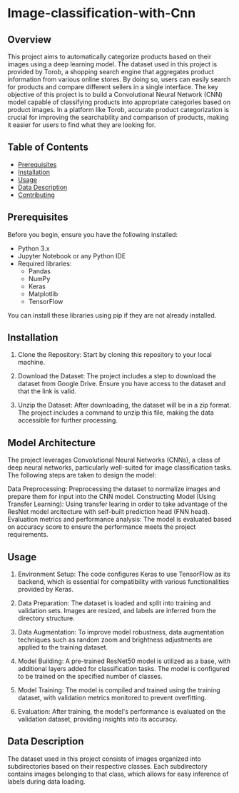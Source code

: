 # Image-classification-with-Cnn

## Overview
This project aims to automatically categorize products based on their images using a deep learning model. The dataset used in this project is provided by Torob, a shopping search engine that aggregates product information from various online stores. By doing so, users can easily search for products and compare different sellers in a single interface.
The key objective of this project is to build a Convolutional Neural Network (CNN) model capable of classifying products into appropriate categories based on product images. In a platform like Torob, accurate product categorization is crucial for improving the searchability and comparison of products, making it easier for users to find what they are looking for.

## Table of Contents

- [Prerequisites](#prerequisites)
- [Installation](#installation)
- [Usage](#usage)
- [Data Description](#data-description)
- [Contributing](#contributing)

## Prerequisites

Before you begin, ensure you have the following installed:

- Python 3.x
- Jupyter Notebook or any Python IDE
- Required libraries:
  - Pandas
  - NumPy
  - Keras
  - Matplotlib
  - TensorFlow

You can install these libraries using pip if they are not already installed.

## Installation

1. Clone the Repository: Start by cloning this repository to your local machine.

2. Download the Dataset: The project includes a step to download the dataset from Google Drive. Ensure you have access to the dataset and that the link is valid.

3. Unzip the Dataset: After downloading, the dataset will be in a zip format. The project includes a command to unzip this file, making the data accessible for further processing.

## Model Architecture 

The project leverages Convolutional Neural Networks (CNNs), a class of deep neural networks, particularly well-suited for image classification tasks. The following steps are taken to design the model:

Data Preprocessing: Preprocessing the dataset to normalize images and prepare them for input into the CNN model.
Constructing Model (Using Transfer Learning): Using transfer learing in order to take advantage of the ResNet model arcitecture with self-built prediction head (FNN head).
Evaluation metrics and performance analysis: The model is evaluated based on accuracy score to ensure the performance meets the project requirements.

## Usage

1. Environment Setup: The code configures Keras to use TensorFlow as its backend, which is essential for compatibility with various functionalities provided by Keras.

2. Data Preparation: The dataset is loaded and split into training and validation sets. Images are resized, and labels are inferred from the directory structure.

3. Data Augmentation: To improve model robustness, data augmentation techniques such as random zoom and brightness adjustments are applied to the training dataset.

4. Model Building: A pre-trained ResNet50 model is utilized as a base, with additional layers added for classification tasks. The model is configured to be trained on the specified number of classes.

5. Model Training: The model is compiled and trained using the training dataset, with validation metrics monitored to prevent overfitting.

6. Evaluation: After training, the model's performance is evaluated on the validation dataset, providing insights into its accuracy.

## Data Description

The dataset used in this project consists of images organized into subdirectories based on their respective classes. Each subdirectory contains images belonging to that class, which allows for easy inference of labels during data loading.